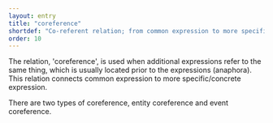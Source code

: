 ```yaml
---
layout: entry
title: "coreference"
shortdef: "Co-referent relation; from common expression to more specific/concrete expression (mainly anaphora)"
order: 10
---
```

The relation, 'coreference', is used when additional expressions refer to the same thing, which is usually located prior to the expressions (anaphora). 
This relation connects common expression to more specific/concrete expression.

There are two types of coreference, entity coreference and event coreference.
